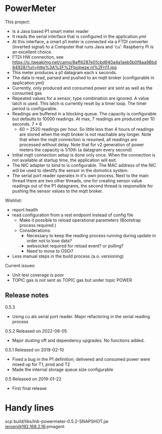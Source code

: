 # PowerMeter

This project:

* Is a Java based P1 smart meter reader
* It reads the serial interface that is configured in the application.yml
* At this interface, a smart p1 meter is connected via a FTDI converter (inverted signal) to a Computer that runs Java and 'cu'. Raspberry Pi is an excellent choice.
* FTDI HW connection, see https://ic.tweakimg.net/camo/8aff4287e01cbd940a4a1aeb5b0f8aa98bd84928/?url=http%3A%2F%2Fbolneze.nl%2Frj11.jpg
* This meter produces a p1 datagram each x seconds.
* The data is read, parsed and pushed to an mqtt broker (configurable in application.yml)
* Currently, only produced and consumed power are sent as well as the consumed gas
* Repeated values for a sensor, type combination are ignored. A value latch is used. This latch is currently reset by a timer loop. The timer period is
  configurable.
* Readings are buffered in a blocking queue. The capacity is configurable but defaults to 10000 readings. At max, 7 readings are produced per 10 seconds. 7 * 6
  * 60 = 2520 readings per hour. So little less than 4 hours of readings are stored when the mqtt broker is not reachable any longer. Note that when the mqtt
  connection is resumed, all readings are processed without delay. Note that for v2 generation of power meters the capacity is 1/10th (a datagram every second)
* Initial mqtt connection setup is done only once. When the connection is not available at startup time, the application will exit.
* The NIC adapter to bind to is configurable. The MAC address of the NIC will be used to identify the sensor in the domotics system.
* The serial port reader operates in it's own process. Next to the main thread there are two other threads, one for creating sensor value readings out of the P1 datagrams, the second thread is responsible for pushing the sensor values to the mqtt broker. 

Wishlist:

* report health
* read configuration from a rest endpoint instead of config file
  * Make it possible to reload operational parameters (Bootstrap process required.)
  * Considerations:
    * Necessary to keep the reading process running during update in order not to lose data?
    * websocket required for reload event? or polling?
    * Need to move to OSGi? 
* Less manual steps in the build process (a.o. versioning)

Current issues:

* Unit test coverage is poor
* TOPIC gas is not sent as TOPIC gas but under topic POWER

## Release notes
0.5.3
* Using cu als serial port reader. Major refactoring in the serial reading process

0.5.2 Released on 2022-06-05
* Major dusting off and dependency upgrades. No functions added.

0.5.1 Released on 2019-02-10

* Fixed a bug in the P1 definition; delivered and consumed power were mixed up for T1, prod and T2
* Made the internal storage queue size configurable

0.5 Released on 2019-01-22

* First final release

# Handy lines
scp build/libs/lnb-powermeter-0.5.2-SNAPSHOT.jar jeroen@192.168.2.16:pmagent

